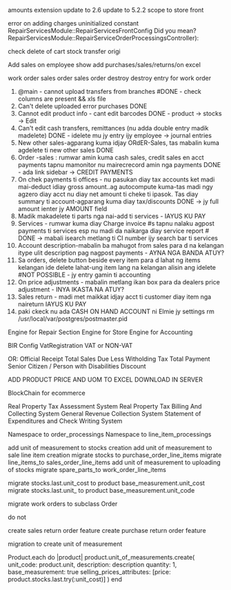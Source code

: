 amounts extension
update to 2.6
update to 5.2.2
scope to store front

error on adding charges 
uninitialized constant RepairServicesModule::RepairServicesFrontConfig
Did you mean?  RepairServicesModule::RepairServiceOrderProcessingsController):




check delete of cart
stock transfer
  origi


Add sales on employee show
add purchases/sales/returns/on excel


work order
sales order
sales order destroy
destroy entry for work order

1. @main - cannot upload transfers from branches #DONE - check columns are present && xls file
2. Can't delete uploaded error purchases DONE
3. Cannot edit product info - cant edit barcodes DONE - product -> stocks -> Edit
4. Can't edit cash transfers, remittances (nu adda double entry madik madelete) DONE - idelete mu jy entry ijy employee -> journal entries
5. New other sales-agparang kuma idjay ORdER-Sales, tas mabalin kuma agdelete ti new other sales DONE
6. Order -sales : rumwar amin kuma cash sales, credit sales en acct payments tapnu mamonitor nu mairecrecord amin nga payments DONE - ada link sidebar -> CREDIT PAYMENTS
7. On chek payments ti offices - nu pasukan diay tax accounts ket madi mai-deduct idiay gross amount..ag autocompute kuma-tas madi ngy agzero diay acct nu diay net amount ti cheke ti ipasok. Tas diay summary ti account-agparang kuma diay tax/discounts DONE -> jy full amount ienter jy AMOUNT field
8. Madik makadelete ti parts nga nai-add ti services - IAYUS KU PAY
9. Services - rumwar kuma diay Charge invoice #s tapnu nalaku agpost payments ti services esp nu madi da naikarga diay service report # DONE -> mabali isearch metlang ti CI number ijy search bar ti services
10. Account description-mabalin ba mahugot from sales para d na kelangan itype ulit description pag nagpost payments - AYNA NGA BANDA ATUY?
11. Sa orders, delete button beside every item para d lahat ng items kelangan ide delete lahat-ung item lang na kelangan alisin ang idelete #NOT POSSIBLE - jy entry gamin ti accounting
12. On price adjustments - mabalin metlang ikan box para da dealers price adjustment - INYA IKASTA NA ATUY?
13. Sales return - madi met maikkat idjay acct ti customer diay item nga naireturn IAYUS KU PAY
14. paki ckeck nu ada CASH ON HAND ACCOUNT ni Elmie jy settings
rm /usr/local/var/postgres/postmaster.pid

Engine for Repair Section
Engine for Store
Engine for Accounting


BIR Config
  VatRegistration VAT or NON-VAT

OR:
  Official Receipt
  Total Sales Due
  Less Witholding Tax
  Total Payment
  Senior Citizen / Person with Disabilities Discount

ADD PRODUCT PRICE AND UOM TO EXCEL DOWNLOAD IN SERVER


BlockChain for  ecommerce

Real Property Tax Assessment System
Real Property Tax Billing And Collecting System
General Revenue Collection System
Statement of Expenditures and Check Writing System


Namespace to order_processings
Namespace to line_item_processings

add unit of measurement to stocks creation
add unit of measurement to sale line item creation
migrate stocks to purchase_order_line_items
migrate line_items_to sales_order_line_items
add unit of measurement to uploading of stocks
migrate spare_parts_to work_order_line_items

migrate stocks.last.unit_cost to product base_measurement.unit_cost
migrate stocks.last.unit_ to product base_measurement.unit_code

migrate work orders to subclass Order


do not


create sales return order feature
create purchase return order feature

migration to create unit of measurement

Product.each do |product|
  product.unit_of_measurements.create(
  unit_code: product.unit,
  description: description
  quantity: 1,
  base_measurement: true
  selling_prices_attributes: [price: product.stocks.last.try(:unit_cost)]
  )
  end
